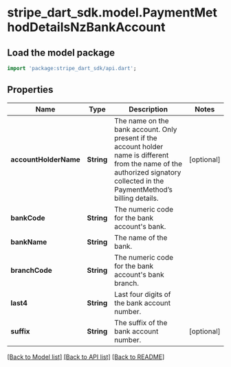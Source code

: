 # stripe_dart_sdk.model.PaymentMethodDetailsNzBankAccount

## Load the model package
```dart
import 'package:stripe_dart_sdk/api.dart';
```

## Properties
Name | Type | Description | Notes
------------ | ------------- | ------------- | -------------
**accountHolderName** | **String** | The name on the bank account. Only present if the account holder name is different from the name of the authorized signatory collected in the PaymentMethod’s billing details. | [optional] 
**bankCode** | **String** | The numeric code for the bank account's bank. | 
**bankName** | **String** | The name of the bank. | 
**branchCode** | **String** | The numeric code for the bank account's bank branch. | 
**last4** | **String** | Last four digits of the bank account number. | 
**suffix** | **String** | The suffix of the bank account number. | [optional] 

[[Back to Model list]](../README.md#documentation-for-models) [[Back to API list]](../README.md#documentation-for-api-endpoints) [[Back to README]](../README.md)



